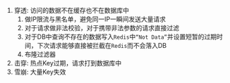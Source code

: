 1. 穿透: 访问的数据不在缓存也不在数据库中
	1. 做IP限流与黑名单，避免同一IP一瞬间发送大量请求
	2. 对于请求做非法校验，对于携带非法参数的请求直接过滤
	3. 对于DB中查询不存在的数据写入`Redis`中`“Not Data”`并设置短暂的过期时间，下次请求能够直接被拦截在`Redis`而不会落入DB
	4. 布隆过滤器
2. 击穿: 热点Key过期，请求打到数据库中
3. 雪崩: 大量Key失效